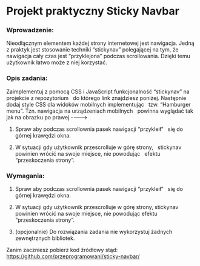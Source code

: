 # Projekt praktyczny Sticky Navbar

### Wprowadzenie:

Nieodłącznym elementem każdej strony internetowej jest nawigacja. Jedną z praktyk jest stosowanie
techniki “stickynav” polegającej na tym, że nawigacja cały czas jest “przyklejona” podczas scrollowania.
Dzięki temu użytkownik łatwo może z niej korzystać.

### Opis zadania:

Zaimplementuj z pomocą CSS i JavaScript funkcjonalność “stickynav” na projekcie z repozytorium  
do którego link znajdziesz poniżej. Następnie dodaj style CSS dla widoków mobilnych implementując  
tzw. “Hamburger menu”. Tzn. nawigacja na urządzeniach mobilnych  
powinna wyglądać tak jak na obrazku po prawej ---->

1. Spraw aby podczas scrollownia pasek nawigacji “przykleił”  
   się do górnej krawędzi okna.

2. W sytuacji gdy użytkownik przescrolluje w górę strony,  
   stickynav powinien wrócić na swoje miejsce, nie powodując  
   efektu “przeskoczenia strony”.

### Wymagania:

1. Spraw aby podczas scrollownia pasek nawigacji “przykleił”  
   się do górnej krawędzi okna.

2. W sytuacji gdy użytkownik przescrolluje w górę strony, stickynav powinien wrócić na swoje miejsce, nie
   powodując efektu “przeskoczenia strony”.

3. (opcjonalnie) Do rozwiązania zadania nie wykorzystuj żadnych zewnętrznych bibliotek.

Zanim zaczniesz pobierz kod źródłowy stąd:
https://github.com/przeprogramowani/sticky-navbar/
